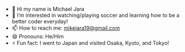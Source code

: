 - 👋 Hi my name is Michael Jara
- 👀 I’m interested in watching/playing soccer and learning how to be a better coder everyday!
- 📫 How to reach me: mikejara19@gmail.com
- 😄 Pronouns: He/Him
- ⚡ Fun fact: I went to Japan and visited Osaka, Kyoto, and Tokyo!

<!---
Mjara19/Mjara19 is a ✨ special ✨ repository because its `README.md` (this file) appears on your GitHub profile.
You can click the Preview link to take a look at your changes.
--->
